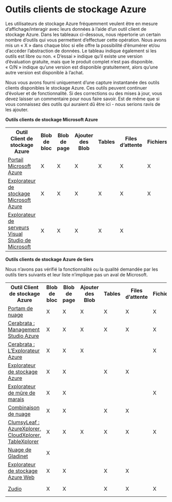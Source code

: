 <properties
    pageTitle="Outils clients de stockage Azure | Microsoft Azure"
    description="Une liste des outils qui vous permettent d’afficher/interagir avec les données de stockage Azure."
    services="storage"
    documentationCenter=""
    authors="micurd"
    manager="jahogg"
    editor="tysonn"/>

<tags
    ms.service="storage"
    ms.workload="storage"
    ms.tgt_pltfrm="na"
    ms.devlang="na"
    ms.topic="article"
    ms.date="10/18/2016"
    ms.author="micurd"/>

# <a name="azure-storage-client-tools"></a>Outils clients de stockage Azure

Les utilisateurs de stockage Azure fréquemment veulent être en mesure d’affichage/interagir avec leurs données à l’aide d’un outil client de stockage Azure. Dans les tableaux ci-dessous, nous répertorie un certain nombre d’outils qui vous permettent d’effectuer cette opération. Nous avons mis un « X » dans chaque bloc si elle offre la possibilité d’énumérer et/ou d’accéder l’abstraction de données. Le tableau indique également si les outils est libre ou non. « D’essai » indique qu’il existe une version d’évaluation gratuite, mais que le produit complet n’est pas disponible. « O/N » indique qu’une version est disponible gratuitement, alors qu’une autre version est disponible à l’achat.

Nous vous avons fourni uniquement d’une capture instantanée des outils clients disponibles le stockage Azure. Ces outils peuvent continuer d’évoluer et de fonctionnalité. Si des corrections ou des mises à jour, vous devez laisser un commentaire pour nous faire savoir. Est de même que si vous connaissez des outils qui auraient dû être ici - nous serions ravis de les ajouter.

**Outils clients de stockage Microsoft Azure**

<table>
  <tr>
    <th rowspan="2">Outil Client de stockage Azure</th>
    <th rowspan="2">Blob de bloc</th>
    <th rowspan="2">Blob de page</th>
    <th rowspan="2">Ajouter des Blob</th>
    <th rowspan="2">Tables</th>
    <th rowspan="2">Files d’attente</th>
    <th rowspan="2">Fichiers</th>
    <th rowspan="2">Gratuit</th>
    <th colspan="4">Plate-forme</th>
  </tr>
  <tr>
    <td>Web</td>
    <td>Windows</td>
    <td>OSX</td>
    <td>Linux</td>
  </tr>
  <tr>
    <td><a href="https://azure.microsoft.com/features/azure-portal/">Portail Microsoft Azure</a></td>
    <td>X</td>
    <td>X</td>
    <td>X</td>
    <td>X</td>
    <td>X</td>
    <td>X</td>
    <td>Y</td>
    <td>X</td>
    <td></td>
    <td></td>
    <td></td>
  </tr>
  <tr>
    <td><a href="http://storageexplorer.com/">Explorateur de stockage Microsoft Azure</a></td>
    <td>X</td>
    <td>X</td>
    <td>X</td>
    <td>X</td>
    <td>X</td>
    <td>X</td>
    <td>Y</td>
    <td></td>
    <td>X</td>
    <td>X</td>
    <td>X</td>
  </tr>
  <tr>
    <td><a href="https://www.visualstudio.com/features/azure-tools-vs.aspx">Explorateur de serveurs Visual Studio de Microsoft</a></td>
    <td>X</td>
    <td>X</td>
    <td>X</td>
    <td>X</td>
    <td>X</td>
    <td></td>
    <td>Y</td>
    <td></td>
    <td>X</td>
    <td></td>
    <td></td>
  </tr>
</table>

**Outils clients de stockage Azure de tiers**

Nous n’avons pas vérifié la fonctionnalité ou la qualité demandée par les outils tiers suivants et leur liste n’implique pas un aval de Microsoft.

<table>
  <tr>
    <th rowspan="2">Outil Client de stockage Azure</th>
    <th rowspan="2">Blob de bloc</th>
    <th rowspan="2">Blob de page</th>
    <th rowspan="2">Ajouter des Blob</th>
    <th rowspan="2">Tables</th>
    <th rowspan="2">Files d’attente</th>
    <th rowspan="2">Fichiers</th>
    <th rowspan="2">Gratuit</th>
    <th colspan="4">Plate-forme</th>
  </tr>
  <tr>
    <td>Web</td>
    <td>Windows</td>
    <td>OSX</td>
    <td>Linux</td>
  </tr>
  <tr>
    <td><a href="http://www.cloudportam.com/">Portam de nuage</a></td>
    <td>X</td>
    <td>X</td>
    <td>X</td>
    <td>X</td>
    <td>X</td>
    <td>X</td>
    <td>Version d’évaluation</td>
    <td>X</td>
    <td></td>
    <td></td>
    <td></td>
  </tr>
  <tr>
    <td><a href="http://www.cerebrata.com/products/azure-management-studio/introduction">Cerabrata : Management Studio Azure</a></td>
    <td>X</td>
    <td>X</td>
    <td>X</td>
    <td>X</td>
    <td>X</td>
    <td>X</td>
    <td>Version d’évaluation</td>
    <td></td>
    <td>X</td>
    <td></td>
    <td></td>
  </tr>
  <tr>
    <td><a href="http://www.cerebrata.com/products/azure-explorer/introduction">Cerabrata : L’Explorateur Azure</a></td>
    <td>X</td>
    <td>X</td>
    <td>X</td>
    <td></td>
    <td></td>
    <td>X</td>
    <td>Y</td>
    <td></td>
    <td>X</td>
    <td></td>
    <td></td>
  </tr>
  <tr>
    <td><a href="http://azurestorageexplorer.codeplex.com/">Explorateur de stockage Azure</a></td>
    <td>X</td>
    <td>X</td>
    <td></td>
    <td>X</td>
    <td>X</td>
    <td></td>
    <td>Y</td>
    <td></td>
    <td>X</td>
    <td></td>
    <td></td>
  </tr>
  <tr>
    <td><a href="http://www.cloudberrylab.com/free-microsoft-azure-explorer.aspx">Explorateur de mûre de marais</a></td>
    <td>X</td>
    <td>X</td>
    <td></td>
    <td></td>
    <td></td>
    <td>X</td>
    <td>O/N</td>
    <td></td>
    <td>X</td>
    <td></td>
    <td></td>
  </tr>
  <tr>
    <td><a href="http://www.gapotchenko.com/cloudcombine">Combinaison de nuage</a></td>
    <td>X</td>
    <td>X</td>
    <td></td>
    <td>X</td>
    <td>X</td>
    <td></td>
    <td>Version d’évaluation</td>
    <td></td>
    <td>X</td>
    <td></td>
    <td></td>
  </tr>
  <tr>
    <td><a href="http://clumsyleaf.com">ClumsyLeaf : AzureXplorer, CloudXplorer, TableXplorer</a></td>
    <td>X</td>
    <td>X</td>
    <td>X</td>
    <td>X</td>
    <td>X</td>
    <td>X</td>
    <td>Y</td>
    <td></td>
    <td>X</td>
    <td></td>
    <td></td>
  </tr>
  <tr>
    <td><a href="http://www.gladinet.com/Azure-Storage/index.htm">Nuage de Gladinet</a></td>
    <td>X</td>
    <td></td>
    <td></td>
    <td></td>
    <td></td>
    <td></td>
    <td>Version d’évaluation</td>
    <td></td>
    <td>X</td>
    <td></td>
    <td></td>
  </tr>
  <tr>
    <td><a href="http://storageexplorer.codeplex.com/">Explorateur de stockage Azure Web</a></td>
    <td>X</td>
    <td>X</td>
    <td></td>
    <td>X</td>
    <td>X</td>
    <td></td>
    <td>Y</td>
    <td>X</td>
    <td></td>
    <td></td>
    <td></td>
  </tr>
  <tr>
    <td><a href="https://zudio.co/">Zudio</a></td>
    <td>X</td>
    <td>X</td>
    <td></td>
    <td>X</td>
    <td>X</td>
    <td>X</td>
    <td>Version d’évaluation</td>
    <td>X</td>
    <td></td>
    <td></td>
    <td></td>
  </tr>
</table>
